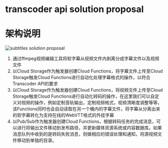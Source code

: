 # transcoder api solution proposal
# 架构说明
![subtitles solution proposal](https://user-images.githubusercontent.com/51317683/143562283-095ea4b3-7685-4783-862e-c8f8b473ccd2.jpg)

1. 通过ffmpeg视频编辑工具将软字幕从视频文件内剥离分成字幕文件以及视频文件
2. 以Cloud Storage作为触发器创建Cloud Functions，将字幕文件上传至Cloud Storage触发Cloud Functions进行自动化处理字幕格式的操作，以符合Transcoder API的要求
3. 以Cloud Storage作为触发器创建Cloud Functions，将视频文件上传至Cloud Storage触发Cloud Functions进行自动化转码的操作，在这里我们可以自定义对视频的操作，例如定制音轨输出，定制视频格式，视频清晰度调整等等，该Functions同时也会自动读取在另一个桶内的字幕文件，将字幕从分离出来的软字幕转化为支持在线的WebVTT格式的外挂字幕
4. 以Pub/Sub作为触发器创建Cloud Functions，根据转码任务的完成消息，可以进行将输出文件移动到发布路径，并更新媒体资源系统或内容数据库。如果消息队列中收到的是转码失败消息，则做相应的错误处理和通知，将源视频文件移动到单独的目录。
